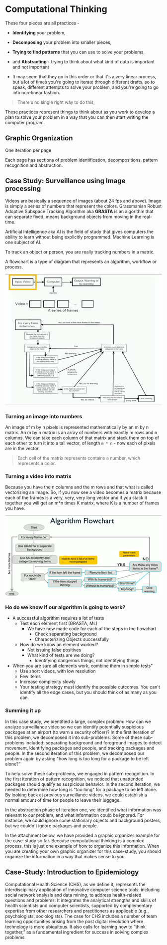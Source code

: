 # Computational Thinking
These four pieces are all practices -
* **Identifying** your problem,
* **Decomposing** your problem into smaller pieces, 
* **Trying to find patterns** that you can use to solve your problems, 
* and **Abstracting** - trying to think about what kind of data is important and not important

* It may seem that they go in this order or that it's a very linear process, but a lot of times you're going to iterate through different drafts, so to speak, different attempts to solve your problem, and you're going to go into non-linear fashion.

> There's no single right way to do this,

These practices represent things to think about as you work to develop a plan to solve your problem in a way that you can then start writing the computer program.

## Graphic Organization

One iteration per page

Each page has sections of problem identification, decompositions, pattern recognition and abstraction.

## Case Study: Surveillance using Image processing
Videos are basically a sequence of images (about 24 fps and above). Image is simply a series of numbers that represent the colors. Grassmanian Robust Adoptive Subspace Tracking Algorithm aka **GRASTA** is an algorithm that can separate fixed, means background objects from moving in the real-time.

Artificial Intelligence aka AI is the field of study that gives computers the ability to learn without being explicitly programmed. Machine Learning is one subject of AI.

To track an object or person, you are really tracking numbers in a matrix.

A flowchart is a type of diagram that represents an algorithm, workflow or process.

![](../images/flowchart-surveillance.png)

### Turning an image into numbers
An image of m by n pixels is represented mathematically by an m by n matrix. An m by n matrix is an array of numbers with exactly m rows and n columns. We can take each column of that matrix and stack them on top of each other to turn it into a tall vector, of length ```m * n``` - now each of pixels are in the vector.

> Each cell of the matrix represents contains a number, which represents a color.

### Turning a video into matrix
Because you have the n columns and the m rows and that what is called vectorizing an image. So, if you now see a video becomes a matrix because each of the frames is a very, very, very long vector and if you stack it together you will get an m*n times K matrix, where K is a number of frames you have.

![](../images/suveillance-algo-flowchart.png)

### Ho do we know if our algorithm is going to work?

* A successful algorithm requires a lot of tests
  * Test each element first (GRASTA, ML)
    * We have now made code for each of the steps in the flowchart
      * Check separating background
      * Characterizing Objects successfully
  * How do we know an element worked?
    * Not issuing false positives
    * What kind of tests are we doing?
      * Identifying dangerous things, not identifying things
* When you are sure all elements work, combine them in simple tests"
  * Use short videos, with low resolution
  * Few items
  * Increase complexity slowly
  * Your testing strategy must identify the possible outcomes. You can't identify all the edge cases, but you should think of as many as you can.

### Summing it up
In this case study, we identified a large, complex problem: How can we analyze surveillance video so we can identify potentially suspicious packages at an airport (to warn a security officer)? In the first iteration of this problem, we decomposed it into sub-problems. Some of these sub-problems included: separating background and foreground images to detect movement, identifying packages and people, and tracking packages and people. In the second iteration of this problem, we decomposed our problem again by asking "how long is too long for a package to be left alone?"

To help solve these sub-problems, we engaged in pattern recognition. In the first iteration of pattern recognition, we noticed that unattended packages should qualify as suspicious behavior. In the second iteration, we needed to determine how long is "too long" for a package to be left alone. By looking back at previous surveillance videos, we could establish a normal amount of time for people to leave their luggage.

In the abstraction phase of iteration one, we identified what information was relevant to our problem, and what information could be ignored. For instance, we could ignore some stationary objects and background posters, but we couldn't ignore packages and people.

In the attachment below, we have provided a graphic organizer example for the case-study so far. Because computational thinking is a complex process, this is just one example of how to organize this information. When you are creating your own graphic organizer for this case-study, you should organize the information in a way that makes sense to you. 

## Case-Study: Introduction to Epidemiology
Computational Health Science (CHS), as we define it, represents the interdisciplinary application of innovative computer science tools, including social network analysis and data mining, to address health-related questions and problems. It integrates the analytical strengths and skills of health scientists and computer scientists, supported by complementary expertise from other researchers and practitioners as applicable (e.g., psychologists, sociologists). The case for CHS includes a number of team learning opportunities arising from the post digital revolution where technology is more ubiquitous. It also calls for learning how to “think together,” as a fundamental ingredient for success in solving complex problems.  